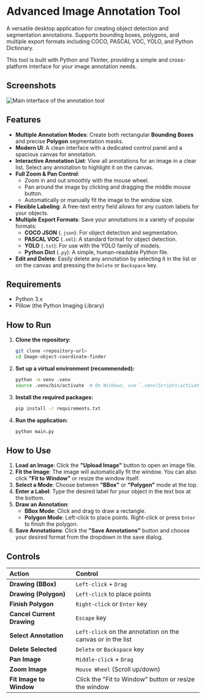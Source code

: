 
# Advanced Image Annotation Tool

A versatile desktop application for creating object detection and segmentation annotations. Supports bounding boxes, polygons, and multiple export formats including COCO, PASCAL VOC, YOLO, and Python Dictionary.

This tool is built with Python and Tkinter, providing a simple and cross-platform interface for your image annotation needs.

## Screenshots
![Main interface of the annotation tool](placeholder.png)

## Features

- **Multiple Annotation Modes**: Create both rectangular **Bounding Boxes** and precise **Polygon** segmentation masks.
- **Modern UI**: A clean interface with a dedicated control panel and a spacious canvas for annotation.
- **Interactive Annotation List**: View all annotations for an image in a clear list. Select any annotation to highlight it on the canvas.
- **Full Zoom & Pan Control**: 
  - Zoom in and out smoothly with the mouse wheel.
  - Pan around the image by clicking and dragging the middle mouse button.
  - Automatically or manually fit the image to the window size.
- **Flexible Labeling**: A free-text entry field allows for any custom labels for your objects.
- **Multiple Export Formats**: Save your annotations in a variety of popular formats:
  - **COCO JSON** (`.json`): For object detection and segmentation.
  - **PASCAL VOC** (`.xml`): A standard format for object detection.
  - **YOLO** (`.txt`): For use with the YOLO family of models.
  - **Python Dict** (`.py`): A simple, human-readable Python file.
- **Edit and Delete**: Easily delete any annotation by selecting it in the list or on the canvas and pressing the `Delete` or `Backspace` key.

## Requirements

- Python 3.x
- Pillow (the Python Imaging Library)

## How to Run

1. **Clone the repository:**
   ```bash
   git clone <repository-url>
   cd Image-object-coordinate-finder
   ```

2. **Set up a virtual environment (recommended):**
   ```bash
   python -m venv .venv
   source .venv/bin/activate  # On Windows, use `.venv\Scripts\activate`
   ```

3. **Install the required packages:**
   ```bash
   pip install -r requirements.txt
   ```

4. **Run the application:**
   ```bash
   python main.py
   ```

## How to Use

1.  **Load an Image**: Click the **"Upload Image"** button to open an image file.
2.  **Fit the Image**: The image will automatically fit the window. You can also click **"Fit to Window"** or resize the window itself.
3.  **Select a Mode**: Choose between **"BBox"** or **"Polygon"** mode at the top.
4.  **Enter a Label**: Type the desired label for your object in the text box at the bottom.
5.  **Draw an Annotation**:
    - **BBox Mode**: Click and drag to draw a rectangle.
    - **Polygon Mode**: Left-click to place points. Right-click or press `Enter` to finish the polygon.
6.  **Save Annotations**: Click the **"Save Annotations"** button and choose your desired format from the dropdown in the save dialog.

## Controls

| Action | Control |
| :--- | :--- |
| **Drawing (BBox)** | `Left-click` + `Drag` |
| **Drawing (Polygon)** | `Left-click` to place points |
| **Finish Polygon** | `Right-click` or `Enter` key |
| **Cancel Current Drawing** | `Escape` key |
| **Select Annotation** | `Left-click` on the annotation on the canvas or in the list |
| **Delete Selected** | `Delete` or `Backspace` key |
| **Pan Image** | `Middle-click` + `Drag` |
| **Zoom Image** | `Mouse Wheel` (Scroll up/down) |
| **Fit Image to Window** | Click the "Fit to Window" button or resize the window |